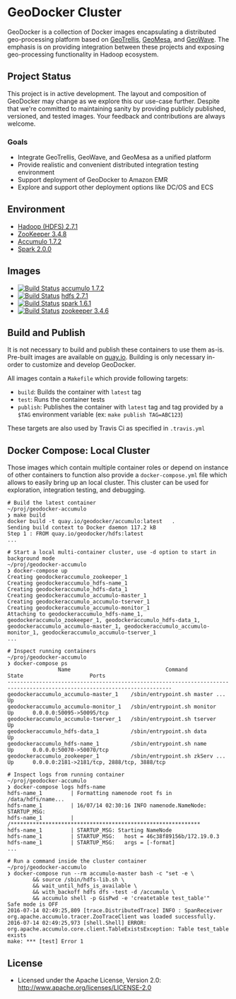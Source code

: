 # GeoDocker Cluster

GeoDocker is a collection of Docker images encapsulating a distributed geo-processing platform based on [GeoTrellis](https://github.com/geotrellis/geotrellis), [GeoMesa](https://github.com/locationtech/geomesa), and [GeoWave](https://github.com/ngageoint/geowave). The emphasis is on providing integration between these projects and exposing geo-processing functionality in Hadoop ecosystem.

## Project Status

This project is in active development. The layout and composition of GeoDocker may change as we explore this our use-case further.
Despite that we're committed to maintaining sanity by providing publicly published, versioned, and tested images. Your feedback and contributions are always welcome.

### Goals
  - Integrate GeoTrellis, GeoWave, and GeoMesa as a unified platform  
  - Provide realistic and convenient distributed integration testing environment
  - Support deployment of GeoDocker to Amazon EMR
  - Explore and support other deployment options like DC/OS and ECS

## Environment

* [Hadoop (HDFS) 2.7.1](https://hadoop.apache.org/)
* [ZooKeeper 3.4.8](https://zookeeper.apache.org/)
* [Accumulo 1.7.2](https://accumulo.apache.org/)
* [Spark 2.0.0](http://spark.apache.org/)

## Images

* [![Build Status](https://api.travis-ci.org/geodocker/geodocker-accumulo.svg)](http://travis-ci.org/geodocker/geodocker-accumulo) [accumulo 1.7.2](https://github.com/geodocker/geodocker-accumulo)
* [![Build Status](https://api.travis-ci.org/geodocker/geodocker-hdfs.svg)](http://travis-ci.org/geodocker/geodocker-hdfs) [hdfs 2.7.1](https://github.com/geodocker/geodocker-hdfs)
* [![Build Status](https://api.travis-ci.org/geodocker/geodocker-spark.svg)](http://travis-ci.org/geodocker/geodocker-spark) [spark 1.6.1](https://github.com/geodocker/geodocker-spark)
* [![Build Status](https://api.travis-ci.org/geodocker/geodocker-zookeeper.svg)](http://travis-ci.org/geodocker/geodocker-zookeeper) [zookeeper 3.4.6](https://github.com/geodocker/geodocker-zookeeper)

## Build and Publish

It is not necessary to build and publish these containers to use them as-is. Pre-built images are available on [quay.io](https://quay.io/organization/geodocker). Building is only necessary in-order to customize and develop GeoDocker.

All images contain a `Makefile` which provide following targets:
 - `build`: Builds the container with `latest` tag
 - `test`: Runs the container tests
 - `publish`: Publishes the  container with `latest` tag and tag provided by a `$TAG` environment variable (ex: `make publish TAG=ABC123`)

These targets are also used by Travis Ci as specified in `.travis.yml`

## Docker Compose: Local Cluster

Those images which contain multiple container roles or depend on instance of other containers to function also provide a `docker-compose.yml` file which allows to easily bring up an local cluster. This cluster can be used for exploration, integration testing, and debugging.

```console
# Build the latest container
~/proj/geodocker-accumulo
❯ make build
docker build -t quay.io/geodocker/accumulo:latest	.
Sending build context to Docker daemon 117.2 kB
Step 1 : FROM quay.io/geodocker/hdfs:latest
...

# Start a local multi-container cluster, use -d option to start in background mode
~/proj/geodocker-accumulo
❯ docker-compose up
Creating geodockeraccumulo_zookeeper_1
Creating geodockeraccumulo_hdfs-name_1
Creating geodockeraccumulo_hdfs-data_1
Creating geodockeraccumulo_accumulo-master_1
Creating geodockeraccumulo_accumulo-tserver_1
Creating geodockeraccumulo_accumulo-monitor_1
Attaching to geodockeraccumulo_hdfs-name_1, geodockeraccumulo_zookeeper_1, geodockeraccumulo_hdfs-data_1, geodockeraccumulo_accumulo-master_1, geodockeraccumulo_accumulo-monitor_1, geodockeraccumulo_accumulo-tserver_1
...

# Inspect running containers
~/proj/geodocker-accumulo
❯ docker-compose ps
                Name                              Command               State                     Ports
--------------------------------------------------------------------------------------------------------------------------
geodockeraccumulo_accumulo-master_1    /sbin/entrypoint.sh master ...   Up
geodockeraccumulo_accumulo-monitor_1   /sbin/entrypoint.sh monitor      Up      0.0.0.0:50095->50095/tcp
geodockeraccumulo_accumulo-tserver_1   /sbin/entrypoint.sh tserver      Up
geodockeraccumulo_hdfs-data_1          /sbin/entrypoint.sh data         Up
geodockeraccumulo_hdfs-name_1          /sbin/entrypoint.sh name         Up      0.0.0.0:50070->50070/tcp
geodockeraccumulo_zookeeper_1          /sbin/entrypoint.sh zkServ ...   Up      0.0.0.0:2181->2181/tcp, 2888/tcp, 3888/tcp

# Inspect logs from running container
~/proj/geodocker-accumulo
❯ docker-compose logs hdfs-name
hdfs-name_1         | Formatting namenode root fs in /data/hdfs/name...
hdfs-name_1         | 16/07/14 02:30:16 INFO namenode.NameNode: STARTUP_MSG:
hdfs-name_1         | /************************************************************
hdfs-name_1         | STARTUP_MSG: Starting NameNode
hdfs-name_1         | STARTUP_MSG:   host = 46c38f89156b/172.19.0.3
hdfs-name_1         | STARTUP_MSG:   args = [-format]
...

# Run a command inside the cluster container
~/proj/geodocker-accumulo
❯ docker-compose run --rm accumulo-master bash -c "set -e \
		&& source /sbin/hdfs-lib.sh \
		&& wait_until_hdfs_is_available \
		&& with_backoff hdfs dfs -test -d /accumulo \
		&& accumulo shell -p GisPwd -e 'createtable test_table'"
Safe mode is OFF
2016-07-14 02:49:25,809 [trace.DistributedTrace] INFO : SpanReceiver org.apache.accumulo.tracer.ZooTraceClient was loaded successfully.
2016-07-14 02:49:25,973 [shell.Shell] ERROR: org.apache.accumulo.core.client.TableExistsException: Table test_table exists
make: *** [test] Error 1

```

## License

* Licensed under the Apache License, Version 2.0: http://www.apache.org/licenses/LICENSE-2.0

